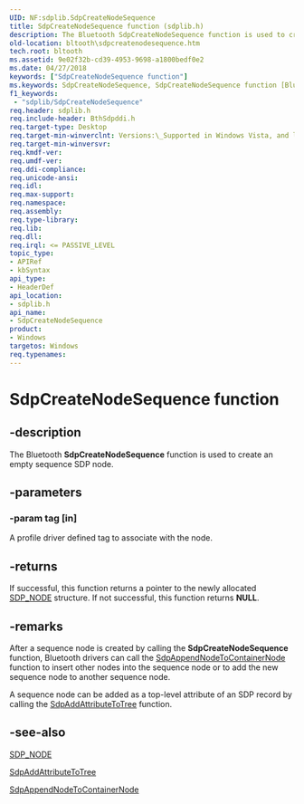 ```yaml
---
UID: NF:sdplib.SdpCreateNodeSequence
title: SdpCreateNodeSequence function (sdplib.h)
description: The Bluetooth SdpCreateNodeSequence function is used to create an empty sequence SDP node.
old-location: bltooth\sdpcreatenodesequence.htm
tech.root: bltooth
ms.assetid: 9e02f32b-cd39-4953-9698-a1800bedf0e2
ms.date: 04/27/2018
keywords: ["SdpCreateNodeSequence function"]
ms.keywords: SdpCreateNodeSequence, SdpCreateNodeSequence function [Bluetooth Devices], bltooth.sdpcreatenodesequence, bth_funcs_646168a7-522f-425c-99b7-706b84e02e20.xml, sdplib/SdpCreateNodeSequence
f1_keywords:
 - "sdplib/SdpCreateNodeSequence"
req.header: sdplib.h
req.include-header: BthSdpddi.h
req.target-type: Desktop
req.target-min-winverclnt: Versions:\_Supported in Windows Vista, and later.
req.target-min-winversvr: 
req.kmdf-ver: 
req.umdf-ver: 
req.ddi-compliance: 
req.unicode-ansi: 
req.idl: 
req.max-support: 
req.namespace: 
req.assembly: 
req.type-library: 
req.lib: 
req.dll: 
req.irql: <= PASSIVE_LEVEL
topic_type:
- APIRef
- kbSyntax
api_type:
- HeaderDef
api_location:
- sdplib.h
api_name:
- SdpCreateNodeSequence
product:
- Windows
targetos: Windows
req.typenames: 
---
```


# SdpCreateNodeSequence function


## -description


The Bluetooth 
  <b>SdpCreateNodeSequence</b> function is used to create an empty sequence SDP node.


## -parameters




### -param tag [in]

A profile driver defined tag to associate with the node.


## -returns



If successful, this function returns a pointer to the newly allocated 
     <a href="https://docs.microsoft.com/windows-hardware/drivers/ddi/sdpnode/ns-sdpnode-_sdp_node">SDP_NODE</a> structure. If not successful, this
     function returns <b>NULL</b>.




## -remarks



After a sequence node is created by calling the 
    <b>SdpCreateNodeSequence</b> function, Bluetooth drivers can call the 
    <a href="https://docs.microsoft.com/windows-hardware/drivers/ddi/sdplib/nf-sdplib-sdpappendnodetocontainernode">
    SdpAppendNodeToContainerNode</a> function to insert other nodes into the sequence node or to add the
    new sequence node to another sequence node.

A sequence node can be added as a top-level attribute of an SDP record by calling the 
    <a href="https://docs.microsoft.com/windows-hardware/drivers/ddi/sdplib/nf-sdplib-sdpaddattributetotree">SdpAddAttributeToTree</a> function.




## -see-also




<a href="https://docs.microsoft.com/windows-hardware/drivers/ddi/sdpnode/ns-sdpnode-_sdp_node">SDP_NODE</a>



<a href="https://docs.microsoft.com/windows-hardware/drivers/ddi/sdplib/nf-sdplib-sdpaddattributetotree">SdpAddAttributeToTree</a>



<a href="https://docs.microsoft.com/windows-hardware/drivers/ddi/sdplib/nf-sdplib-sdpappendnodetocontainernode">SdpAppendNodeToContainerNode</a>
 

 

